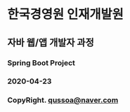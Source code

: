 # 한국경영원 인재개발원
## 자바 웹/앱 개발자 과정

### Spring Boot Project
### 2020-04-23

### CopyRight. qussoa@naver.com

